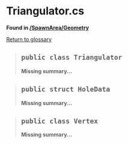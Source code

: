 # Triangulator.cs
**Found in [/SpawnArea/Geometry](../BALLISTIC/Assets/Scripts/SpawnArea/Geometry/Triangulator.cs)**

[Return to glossary](Glossary.md)


> ## `public class Triangulator`
> **Missing summary...**
> 

> ## `public struct HoleData`
> **Missing summary...**
> 

> ## `public class Vertex`
> **Missing summary...**
> 

